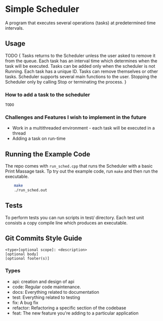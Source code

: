 # Simple Scheduler

A program that executes several operations (tasks) at predetermined time intervals.



## Usage
TODO
{
Tasks returns to the Scheduler unless the user asked to remove it from the queue.
Each task has an interval time which determines when the task will be executed.
Tasks can be added only when the scheduler is not Running.
Each task has a unique ID.
Tasks can remove themselves or other tasks.
Scheduler supports several main functions to the user.
Stopping the Scheduler only by calling Stop or terminating the process.
}

### How to add a task to the scheduler
    TODO

### Challenges and Features I wish to implement in the future
* Work in a multithreaded environment - each task will be executed in a thread
* Adding a task on run-time


## Running the Example Code

The repo comes with `run_sched.cpp` that runs the Scheduler
with a basic Print Massage task.
Tp try out the example code, run `make` and then run the executable.

```bash
    make
    ./run_sched.out
```

## Tests
To perform tests you can run scripts in test/ directory.
Each test unit consists a copy compile line which produces an executable.


## Git Commits Style Guide

    <type>[optional scope]: <description>
    [optional body]
    [optional footer(s)]

### Types

* api: creation and design of api
* code: Regular code maintenance.
* docs: Everything related to documentation
* test: Everything related to testing
* fix: A bug fix
* refactor: Refactoring a specific section of the codebase
* feat: The new feature you're adding to a particular application

